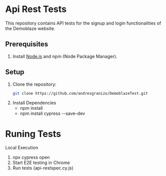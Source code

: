 # Api Rest Tests

This repository contains API tests for the signup and login functionalities of the Demoblaze website.

## Prerequisites

1. Install [Node.js](https://nodejs.org/) and npm (Node Package Manager).

## Setup

1. Clone the repository:
   ```bash
   git clone https://github.com/andresgranizo/DemoblazeTest.git

2. Install Dependencies
   * npm install
   * npm install cypress --save-dev

# Runing Tests

Local Execution

1. npx cypress open
2. Start E2E testing in Chrome
3. Run tests (api-restspec.cy.js)
